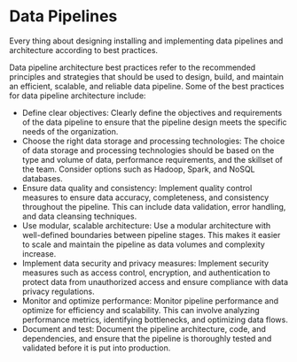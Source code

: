 # Data Pipelines
Every thing about designing installing and implementing data pipelines  and architecture according to best practices.

Data pipeline architecture best practices refer to the recommended principles and strategies that should be used to design, build, and maintain an efficient, scalable, and reliable data pipeline. Some of the best practices for data pipeline architecture include:

* Define clear objectives: Clearly define the objectives and requirements of the data pipeline to ensure that the pipeline design meets the specific needs of the organization.
* Choose the right data storage and processing technologies: The choice of data storage and processing technologies should be based on the type and volume of data, performance requirements, and the skillset of the team. Consider options such as Hadoop, Spark, and NoSQL databases.
* Ensure data quality and consistency: Implement quality control measures to ensure data accuracy, completeness, and consistency throughout the pipeline. This can include data validation, error handling, and data cleansing techniques.
* Use modular, scalable architecture: Use a modular architecture with well-defined boundaries between pipeline stages. This makes it easier to scale and maintain the pipeline as data volumes and complexity increase.
* Implement data security and privacy measures: Implement security measures such as access control, encryption, and authentication to protect data from unauthorized access and ensure compliance with data privacy regulations.
* Monitor and optimize performance: Monitor pipeline performance and optimize for efficiency and scalability. This can involve analyzing performance metrics, identifying bottlenecks, and optimizing data flows.
* Document and test: Document the pipeline architecture, code, and dependencies, and ensure that the pipeline is thoroughly tested and validated before it is put into production.

